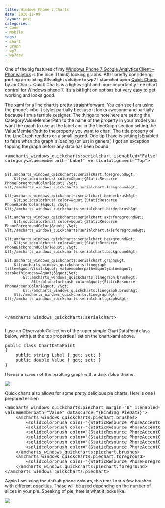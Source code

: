 ```yaml
---
title: Windows Phone 7 Charts
date: 2010-12-09
layout: post
categories:
- Code
- Mobile
tags:
- chart
- graph
- wp7
- wp7dev
---
```


<p>One of the big features of my <a href="http://lukencode.com/2010/11/28/phonealytics-google-analytics-client-for-windows-phone-7/" target="_blank">Windows Phone 7 Google Analytics Client – Phonealytics</a> is the nice (I think) looking graphs. After briefly considering porting an existing Silverlight solution to wp7 I stumbled upon <a href="http://wpf.amcharts.com/quick" target="_blank">Quick Charts</a> by amCharts. Quick Charts is a lightweight and more importantly free chart control for Windows phone 7. It’s a bit light on options but very easy to get working and looks good. </p>  <p>The xaml for a line chart is pretty straightforward. You can see I am using the phone’s inbuilt styles partially because it looks awesome and partially because I am a terrible designer. The things to note here are setting the CategoryValueMemberPath to the name of the property in your model you want the graph to use as the label and in the LineGraph section setting the ValueMemberPath to the property you want to chart. The title property of the LineGraph renders on a small legend. One tip I have is setting IsEnabled to false when the graph is loading (or just in general) I got an exception tapping the graph before any data has been bound.</p>  
<pre class="prettyprint">
&lt;amcharts_windows_quickcharts:serialchart isenabled=&quot;False&quot; datasource=&quot;{Binding GraphData}&quot; x:name=&quot;chtMain&quot; 
categoryvaluememberpath=&quot;Label&quot; verticalalignment=&quot;Top&quot;&gt;
    
    &lt;amcharts_windows_quickcharts:serialchart.foreground&gt;
        &lt;solidcolorbrush color=&quot;{StaticResource PhoneForegroundColor}&quot; /&gt;
    &lt;/amcharts_windows_quickcharts:serialchart.foreground&gt;
    
    &lt;amcharts_windows_quickcharts:serialchart.borderbrush&gt;
        &lt;solidcolorbrush color=&quot;{StaticResource PhoneBorderColor}&quot; /&gt;
    &lt;/amcharts_windows_quickcharts:serialchart.borderbrush&gt;
    
    &lt;amcharts_windows_quickcharts:serialchart.axisforeground&gt;
        &lt;solidcolorbrush color=&quot;{StaticResource PhoneForegroundColor}&quot; /&gt;
    &lt;/amcharts_windows_quickcharts:serialchart.axisforeground&gt;
    
    &lt;amcharts_windows_quickcharts:serialchart.background&gt;
        &lt;solidcolorbrush color=&quot;{StaticResource PhoneBackgroundColor}&quot; /&gt;
    &lt;/amcharts_windows_quickcharts:serialchart.background&gt; 
    
    &lt;amcharts_windows_quickcharts:serialchart.graphs&gt;
        &lt;amcharts_windows_quickcharts:linegraph title=&quot;Visits&quot; valuememberpath=&quot;Value&quot; strokethickness=&quot;5&quot;&gt;
            &lt;amcharts_windows_quickcharts:linegraph.brush&gt;
                &lt;solidcolorbrush color=&quot;{StaticResource PhoneAccentColor}&quot; /&gt;                                        
            &lt;/amcharts_windows_quickcharts:linegraph.brush&gt;
        &lt;/amcharts_windows_quickcharts:linegraph&gt;
    &lt;/amcharts_windows_quickcharts:serialchart.graphs&gt;    
    
&lt;/amcharts_windows_quickcharts:serialchart&gt;
</pre>

<p>I use an ObservableCollection of the super simple ChartDataPoint class below, with just the top properties I set on the chart xaml above.</p>

<pre class="prettyprint">public class ChartDataPoint
{
    public string Label { get; set; }
    public double Value { get; set; }
}</pre>

<p>Here is a screen of the resulting graph with a dark / blue theme.</p>

<p><img style="margin: ; display: block; float: none" src="http://lukencode.com/wp-content/uploads/2010/11/profile.png" /></p>

<p>Quick charts also allows for some pretty delicious pie charts. Here is one I prepared earlier:</p>

<pre class="prettyprint">
&lt;amcharts_windows_quickcharts:piechart margin=&quot;0&quot; isenabled=&quot;False&quot; titlememberpath=&quot;Label&quot; 
valuememberpath=&quot;Value&quot; datasource=&quot;{Binding PieData}&quot;&gt;
    &lt;amcharts_windows_quickcharts:piechart.brushes&gt;
        &lt;solidcolorbrush color=&quot;{StaticResource PhoneAccentColor}&quot; /&gt;
        &lt;solidcolorbrush color=&quot;{StaticResource PhoneAccentColor}&quot; opacity=&quot;0.8&quot; /&gt;
        &lt;solidcolorbrush color=&quot;{StaticResource PhoneAccentColor}&quot; opacity=&quot;0.6&quot; /&gt;
        &lt;solidcolorbrush color=&quot;{StaticResource PhoneAccentColor}&quot; opacity=&quot;0.4&quot; /&gt;
        &lt;solidcolorbrush color=&quot;{StaticResource PhoneAccentColor}&quot; opacity=&quot;0.2&quot; /&gt;
        &lt;solidcolorbrush color=&quot;{StaticResource PhoneAccentColor}&quot; opacity=&quot;0.1&quot; /&gt;
    &lt;/amcharts_windows_quickcharts:piechart.brushes&gt;
    &lt;amcharts_windows_quickcharts:piechart.foreground&gt;
        &lt;solidcolorbrush color=&quot;{StaticResource PhoneForegroundColor}&quot; /&gt;
    &lt;/amcharts_windows_quickcharts:piechart.foreground&gt;
&lt;/amcharts_windows_quickcharts:piechart&gt;
</pre>

<p>Again I am using the default phone colours, this time I set a few brushes with different opacities. These will be used depending on the number of slices in your pie. Speaking of pie, here is what it looks like.</p>

<p><img style="margin: ; display: block; float: none" src="http://lukencode.com/wp-content/uploads/2010/11/pie.png" /></p>